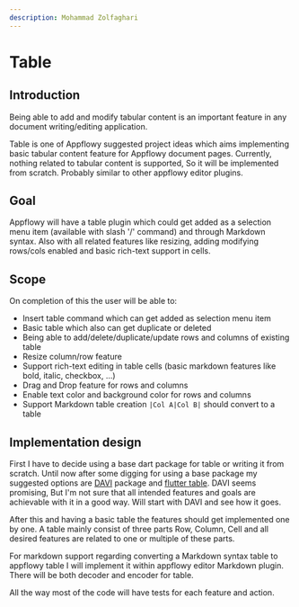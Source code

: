 ```yaml
---
description: Mohammad Zolfaghari
---
```


# Table

## Introduction

Being able to add and modify tabular content is an important feature in any document writing/editing application.

Table is one of Appflowy suggested project ideas which aims implementing basic tabular content feature for Appflowy document pages. Currently, nothing related to tabular content is supported, So it will be implemented from scratch. Probably similar to other appflowy editor plugins.

## Goal

Appflowy will have a table plugin which could get added as a selection menu item (available with slash '/' command) and through Markdown syntax. Also with all related features like resizing, adding modifying rows/cols enabled and basic rich-text support in cells.

## Scope

On completion of this the user will be able to:

- Insert table command which can get added as selection menu item
- Basic table which also can get duplicate or deleted
- Being able to add/delete/duplicate/update rows and columns of existing table
- Resize column/row feature
- Support rich-text editing in table cells (basic markdown features like bold, italic, checkbox, ...)
- Drag and Drop feature for rows and columns
- Enable text color and background color for rows and columns
- Support Markdown table creation `|Col A|Col B|` should convert to a table

## Implementation design

First I have to decide using a base dart package for table or writing it from scratch. Until now after some digging for using a base package my suggested options are [DAVI](https://pub.dev/packages/davi) package and [flutter table](https://api.flutter.dev/flutter/widgets/Table-class.html). DAVI seems promising, But I'm not sure that all intended features and goals are achievable with it in a good way. Will start with DAVI and see how it goes.

After this and having a basic table the features should get implemented one by one. A table mainly consist of three parts Row, Column, Cell and all desired features are related to one or multiple of these parts.

For markdown support regarding converting a Markdown syntax table to appflowy table I will implement it within appflowy editor Markdown plugin. There will be both decoder and encoder for table.

All the way most of the code will have tests for each feature and action.
